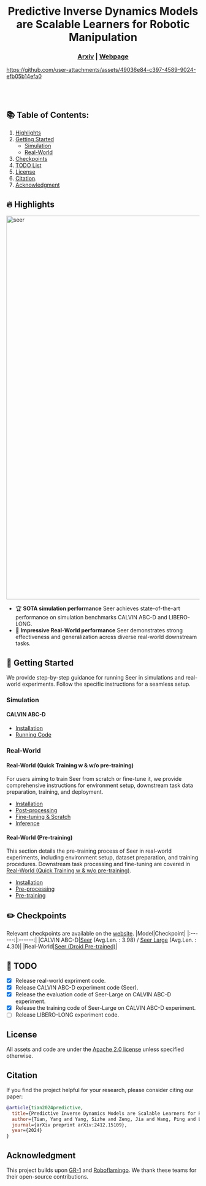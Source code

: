 <div align="center">   
  
# Predictive Inverse Dynamics Models are Scalable Learners for Robotic Manipulation
</div>

<h3 align="center">
  <a href="https://arxiv.org/pdf/2412.15109">Arxiv</a> |
  <a href="https://nimolty.github.io/Seer/">Webpage</a>
</h3>


https://github.com/user-attachments/assets/49036e84-c397-4589-9024-efb05b14efa0


<br><br>

## :books: Table of Contents:
1. [Highlights](#high)
2. [Getting Started](#start)
    - [Simulation](#simulation)
    - [Real-World](#real-world)
3. [Checkpoints](#checkpoints)
4. [TODO List](#todos)
5. [License](#license)
6. [Citation](#citation).
7. [Acknowledgment](#acknowledgment)

## :fire: Highlights <a name="high"></a>
<img width="1000" alt="seer" src="assets/seer_method.jpg">

- :trophy: **SOTA simulation performance** Seer achieves state-of-the-art performance on simulation benchmarks CALVIN ABC-D and LIBERO-LONG. 
- :muscle: **Impressive Real-World performance** Seer demonstrates strong effectiveness and generalization across diverse real-world downstream tasks.

## :door: Getting Started <a name="start"></a>
We provide step-by-step guidance for running Seer in simulations and real-world experiments.
Follow the specific instructions for a seamless setup.

### Simulation <a name="simulation"></a>
#### CALVIN ABC-D <a name="calvin abc-d"></a>
- [Installation](docs/CALVIN_ABC-D_INSTALL.md)
- [Running Code](docs/CALVIN_ABC-D_RUN.md)
### Real-World<a name="real-world"></a>
#### Real-World (Quick Training w & w/o pre-training)<a name="real-world-qs"></a>
For users aiming to train Seer from scratch or fine-tune it, we provide comprehensive instructions for environment setup, downstream task data preparation, training, and deployment.
- [Installation](docs/REAL-WORLD_INSTALL.md)
- [Post-processing](docs/REAL-WORLD_POSTPROCESS.md)
- [Fine-tuning & Scratch](docs/REAL-WORLD_FT_SC.md)
- [Inference](docs/REAL-WORLD_INFERENCE.md)

#### Real-World (Pre-training)<a name="real-world-fv"></a>
This section details the pre-training process of Seer in real-world experiments, including environment setup, dataset preparation, and training procedures. Downstream task processing and fine-tuning are covered in [Real-World (Quick Training w & w/o pre-training)](#real-world-qs).
- [Installation](docs/REAL-WORLD_INSTALL.md)
- [Pre-processing](docs/REAL-WORLD_PREPROCESS.md)
- [Pre-training](docs/REAL-WORLD_PRETRAIN.md)


## :pencil2: Checkpoints <a name="checkpoints"></a>
Relevant checkpoints are available on the [website](https://drive.google.com/drive/folders/1F3IE95z2THAQ_lt3DKUFdRGc86Thsnc7?usp=sharing).
|Model|Checkpoint|
|:------:|:------:|
|CALVIN ABC-D|[Seer](https://drive.google.com/drive/folders/17Gv9snGCkViuhHmzN3eTWlI0tMfGSGT3?usp=sharing) (Avg.Len. : 3.98) / [Seer Large](https://drive.google.com/drive/folders/1AFabqfDEi69oMo0FTGhEiH2QSRLYBR9r?usp=drive_link)  (Avg.Len. : 4.30)|
|Real-World|[Seer (Droid Pre-trained)](https://drive.google.com/drive/folders/1rT8JKLhJGIo97jfYUm2JiFUrogOq-dgJ?usp=drive_link)|

## 📆 TODO <a name="todos"></a>
- [x] Release real-world expriment code. 
- [x] Release CALVIN ABC-D experiment code (Seer).
- [x] Release the evaluation code of Seer-Large on CALVIN ABC-D experiment.
- [x] Release the training code of Seer-Large on CALVIN ABC-D experiment.
- [ ] Release LIBERO-LONG experiment code.

## License <a name="license"></a>

All assets and code are under the [Apache 2.0 license](./LICENSE) unless specified otherwise.

## Citation <a name="citation"></a>
If you find the project helpful for your research, please consider citing our paper:
```bibtex
@article{tian2024predictive,
  title={Predictive Inverse Dynamics Models are Scalable Learners for Robotic Manipulation},
  author={Tian, Yang and Yang, Sizhe and Zeng, Jia and Wang, Ping and Lin, Dahua and Dong, Hao and Pang, Jiangmiao},
  journal={arXiv preprint arXiv:2412.15109},
  year={2024}
}
```

## Acknowledgment <a name="acknowledgment"></a>
This project builds upon [GR-1](https://github.com/bytedance/GR-1) and [Roboflamingo](https://github.com/RoboFlamingo/RoboFlamingo). We thank these teams for their open-source contributions.
